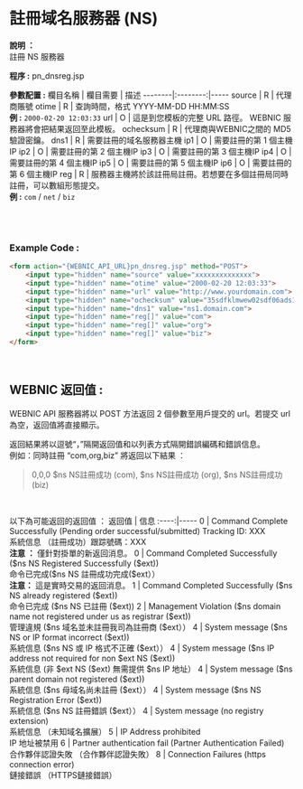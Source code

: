 # 註冊域名服務器 (NS)

**說明 ：** <br>
註冊 NS 服務器

**程序 :** pn_dnsreg.jsp

**參數配置 :**
欄目名稱 | 欄目需要 | 描述
--------|:--------:|-----
source | R | 代理商賬號
otime | R | 查詢時間，格式 YYYY-MM-DD HH:MM:SS <br> **例 :** `2000-02-20 12:03:33`
url | O | 這是到您模板的完整 URL 路徑。 WEBNIC 服務器將會把結果返回至此模板。
ochecksum | R | 代理商與WEBNIC之間的 MD5驗證密鑰。
dns1 | R | 需要註冊的域名服務器主機
ip1 | O | 需要註冊的第 1 個主機IP
ip2 | O | 需要註冊的第 2 個主機IP
ip3 | O | 需要註冊的第 3 個主機IP
ip4 | O | 需要註冊的第 4 個主機IP
ip5 | O | 需要註冊的第 5 個主機IP
ip6 | O | 需要註冊的第 6 個主機IP
reg | R | 服務器主機將於該註冊局註冊。若想要在多個註冊局同時註冊，可以數組形態提交。 <br> **例 :** `com` / `net` / `biz`

<br><br>

### Example Code :

```HTML
<form action="{WEBNIC_API_URL}pn_dnsreg.jsp" method="POST"> 
    <input type="hidden" name="source" value="xxxxxxxxxxxxxx"> 
    <input type="hidden" name="otime" value="2000-02-20 12:03:33"> 
    <input type="hidden" name="url" value="http://www.yourdomain.com">
    <input type="hidden" name="ochecksum" value="35sdfklmwew02sdf06ads1asd3"> 
    <input type="hidden" name="dns1" value="ns1.domain.com">
    <input type="hidden" name="reg[]" value="com">
    <input type="hidden" name="reg[]" value="org">
    <input type="hidden" name="reg[]" value="biz">
</form>
```

<br>

WEBNIC 返回值 :
-----
WEBNIC API 服務器將以 POST 方法返回 2 個參數至用戶提交的 url。若提交 url 為空，返回值將直接顯示。

返回結果將以逗號“，”隔開返回值和以列表方式隔開錯誤編碼和錯誤信息。 <br>
例如：同時註冊 “com,org,biz” 將返回以下結果 ： <br>
> 0,0,0 $ns NS註冊成功 (com), $ns NS註冊成功 (org), $ns NS註冊成功 (biz)

<br>

以下為可能返回的返回值 ：
返回值 | 信息
:----:|-----
0 | Command Complete Successfully (Pending order successful/submitted) Tracking ID: XXX <br> 系統信息 （註冊成功）跟踪號碼：XXX <br> **注意 ：** 僅針對掛單的新返回消息。
0 | Command Completed Successfully (\$ns NS Registered Successfully (\$ext)) <br> 命令已完成(\$ns NS 註冊成功完成(\$ext）） <br> **注意：** 這是實時交易的返回消息。
1 | Command Completed Successfully (\$ns NS already registered (\$ext)) <br> 命令已完成 (\$ns NS 已註冊 (\$ext))
2 | Management Violation (\$ns domain name not registered under us as registrar (\$ext)) <br> 管理違規 (\$ns 域名並未註冊我司為註冊商 (\$ext））
4 | System message (\$ns NS or IP format incorrect (\$ext)) <br> 系統信息 (\$ns NS 或 IP 格式不正確 (\$ext））
4 | System message (\$ns IP address not required for non \$ext NS (\$ext)) <br> 系統信息 (非 \$ext NS (\$ext) 無需提供 \$ns IP 地址）
4 | System message (\$ns parent domain not registered (\$ext)) <br> 系統信息 (\$ns 母域名尚未註冊 (\$ext））
4 | System message (\$ns NS Registration Error (\$ext)) <br> 系統信息 (\$ns NS 註冊錯誤 (\$ext））
4 | System message (no registry extension) <br> 系統信息 （未知域名擴展）
5 | IP Address prohibited <br> IP 地址被禁用
6 | Partner authentication fail (Partner Authentication Failed) <br> 合作夥伴認證失敗 （合作夥伴認證失敗）
8 | Connection Failures (https connection error) <br> 鏈接錯誤 （HTTPS鏈接錯誤）